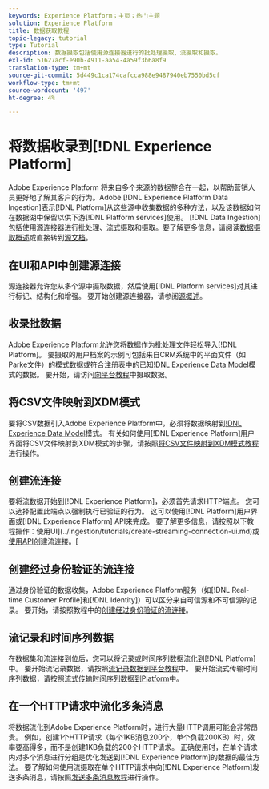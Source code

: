 ```yaml
---
keywords: Experience Platform；主页；热门主题
solution: Experience Platform
title: 数据获取教程
topic-legacy: tutorial
type: Tutorial
description: 数据摄取包括使用源连接器进行的批处理摄取、流摄取和摄取。
exl-id: 51627acf-e90b-4911-aa54-4a59f3b6a8f9
translation-type: tm+mt
source-git-commit: 5d449c1ca174cafcca988e9487940eb7550bd5cf
workflow-type: tm+mt
source-wordcount: '497'
ht-degree: 4%

---
```


# 将数据收录到[!DNL Experience Platform]

Adobe Experience Platform 将来自多个来源的数据整合在一起，以帮助营销人员更好地了解其客户的行为。Adobe [!DNL Experience Platform Data Ingestion]表示[!DNL Platform]从这些源中收集数据的多种方法，以及该数据如何在数据湖中保留以供下游[!DNL Platform services]使用。 [!DNL Data Ingestion] 包括使用源连接器进行批处理、流式摄取和摄取。要了解更多信息，请阅读[数据摄取概述](../ingestion/home.md)或直接转到[源文档](../sources/home.md)。

## 在UI和API中创建源连接

源连接器允许您从多个源中摄取数据，然后使用[!DNL Platform services]对其进行标记、结构化和增强。 要开始创建源连接器，请参阅[源概述](../sources/home.md)。

## 收录批数据

Adobe Experience Platform允许您将数据作为批处理文件轻松导入[!DNL Platform]。 要摄取的用户档案的示例可包括来自CRM系统中的平面文件（如Parke文件）的模式数据或符合注册表中的已知[!DNL Experience Data Model](XDM)模式的数据。 要开始，请访问[向平台教程](../ingestion/tutorials/ingest-batch-data.md)中摄取数据。

## 将CSV文件映射到XDM模式

要将CSV数据引入Adobe Experience Platform中，必须将数据映射到[!DNL Experience Data Model](XDM)模式。 有关如何使用[!DNL Experience Platform]用户界面将CSV文件映射到XDM模式的步骤，请按照[将CSV文件映射到XDM模式教程](../ingestion/tutorials/map-a-csv-file.md)进行操作。

## 创建流连接

要将流数据开始到[!DNL Experience Platform]，必须首先请求HTTP端点。 您可以选择配置此端点以强制执行已验证的行为。 这可以使用[!DNL Platform]用户界面或[!DNL Experience Platform] API来完成。 要了解更多信息，请按照以下教程操作：使用UI](../ingestion/tutorials/create-streaming-connection-ui.md)或[使用API](../ingestion/tutorials/create-streaming-connection.md)创建流连接。[

## 创建经过身份验证的流连接

通过身份验证的数据收集，Adobe Experience Platform服务（如[!DNL Real-time Customer Profile]和[!DNL Identity]）可以区分来自可信源和不可信源的记录。 要开始，请按照教程中的[创建经过身份验证的流连接](../ingestion/tutorials/create-authenticated-streaming-connection.md)。

## 流记录和时间序列数据

在数据集和流连接到位后，您可以将记录或时间序列数据流化到[!DNL Platform]中。 要开始流记录数据，请按照[流记录数据到平台教程](../ingestion/tutorials/streaming-record-data.md)中。 要开始流式传输时间序列数据，请按照[流式传输时间序列数据到Platform](../ingestion/tutorials/streaming-time-series-data.md)中。

## 在一个HTTP请求中流化多条消息

将数据流化到Adobe Experience Platform时，进行大量HTTP调用可能会非常昂贵。 例如，创建1个HTTP请求（每个1KB消息200个，单个负载200KB）时，效率要高得多，而不是创建1KB负载的200个HTTP请求。 正确使用时，在单个请求内对多个消息进行分组是优化发送到[!DNL Experience Platform]的数据的最佳方法。 要了解如何使用流摄取在单个HTTP请求中向[!DNL Experience Platform]发送多条消息，请按照[发送多条消息教程](../ingestion/tutorials/streaming-multiple-messages.md)进行操作。
